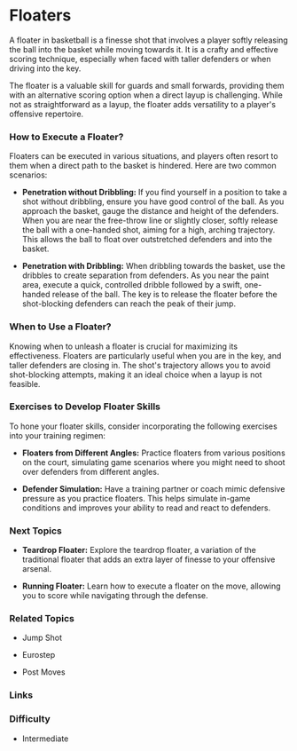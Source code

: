 
# Floaters

A floater in basketball is a finesse shot that involves a player softly releasing the ball into the basket while moving towards it. It is a crafty and effective scoring technique, especially when faced with taller defenders or when driving into the key.

The floater is a valuable skill for guards and small forwards, providing them with an alternative scoring option when a direct layup is challenging. While not as straightforward as a layup, the floater adds versatility to a player's offensive repertoire.

### How to Execute a Floater?

Floaters can be executed in various situations, and players often resort to them when a direct path to the basket is hindered. Here are two common scenarios:

-   **Penetration without Dribbling:** If you find yourself in a position to take a shot without dribbling, ensure you have good control of the ball. As you approach the basket, gauge the distance and height of the defenders. When you are near the free-throw line or slightly closer, softly release the ball with a one-handed shot, aiming for a high, arching trajectory. This allows the ball to float over outstretched defenders and into the basket.
    
-   **Penetration with Dribbling:** When dribbling towards the basket, use the dribbles to create separation from defenders. As you near the paint area, execute a quick, controlled dribble followed by a swift, one-handed release of the ball. The key is to release the floater before the shot-blocking defenders can reach the peak of their jump.
    

### When to Use a Floater?

Knowing when to unleash a floater is crucial for maximizing its effectiveness. Floaters are particularly useful when you are in the key, and taller defenders are closing in. The shot's trajectory allows you to avoid shot-blocking attempts, making it an ideal choice when a layup is not feasible.

### Exercises to Develop Floater Skills

To hone your floater skills, consider incorporating the following exercises into your training regimen:

-   **Floaters from Different Angles:** Practice floaters from various positions on the court, simulating game scenarios where you might need to shoot over defenders from different angles.
    
-   **Defender Simulation:** Have a training partner or coach mimic defensive pressure as you practice floaters. This helps simulate in-game conditions and improves your ability to read and react to defenders.
    

### Next Topics

-   **Teardrop Floater:** Explore the teardrop floater, a variation of the traditional floater that adds an extra layer of finesse to your offensive arsenal.
    
-   **Running Floater:** Learn how to execute a floater on the move, allowing you to score while navigating through the defense.
    

### Related Topics
- Jump Shot
   
- Eurostep
    
-  Post Moves
    

### Links

### Difficulty

-   Intermediate
<!--stackedit_data:
eyJoaXN0b3J5IjpbLTIxNDM1NDIyNTFdfQ==
-->